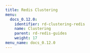 ```yaml
---
title: Redis Clustering
menu:
  docs_0.12.0:
    identifier: rd-clustering-redis
    name: Clustering
    parent: rd-redis-guides
    weight: 17
menu_name: docs_0.12.0
---
```


